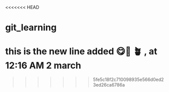 <<<<<<< HEAD
# git_learning
   # this is the new line added 😋🥟 🪴 , at 12:16 AM 2 march 
>>>>>>> 5fe5c18f2c710098935e566d0ed23ed26ca6786a
